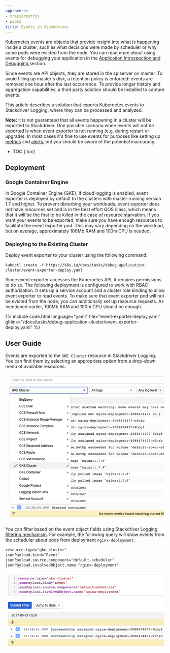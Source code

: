 ```yaml
---
approvers:
- crassirostris
- piosz
title: Events in Stackdriver
---
```




Kubernetes events are objects that provide insight into what is happening
inside a cluster, such as what decisions were made by scheduler or why some
pods were evicted from the node. You can read more about using events
for debugging your application in the [Application Introspection and Debugging
](/docs/tasks/debug-application-cluster/debug-application-introspection/)
section.

Since events are API objects, they are stored in the apiserver on master. To
avoid filling up master's disk, a retention policy is enforced: events are
removed one hour after the last occurrence. To provide longer history
and aggregation capabilities, a third party solution should be installed
to capture events.

This article describes a solution that exports Kubernetes events to
Stackdriver Logging, where they can be processed and analyzed.

**Note:** it is not guaranteed that all events happening in a cluster will be
exported to Stackdriver. One possible scenario when events will not be
exported is when event exporter is not running (e.g. during restart or
upgrade). In most cases it's fine to use events for purposes like setting up
[metrics][sdLogMetrics] and [alerts][sdAlerts], but you should be aware
of the potential inaccuracy.

[sdLogMetrics]: https://cloud.google.com/logging/docs/view/logs_based_metrics
[sdAlerts]: https://cloud.google.com/logging/docs/view/logs_based_metrics#creating_an_alerting_policy

* TOC
{:toc}

## Deployment

### Google Container Engine

In Google Container Engine (GKE), if cloud logging is enabled, event exporter
is deployed by default to the clusters with master running version 1.7 and
higher. To prevent disturbing your workloads, event exporter does not have
resources set and is in the best effort QOS class, which means that it will
be the first to be killed in the case of resource starvation. If you want
your events to be exported, make sure you have enough resources to facilitate
the event exporter pod. This may vary depending on the workload, but on
average, approximately 100Mb RAM and 100m CPU is needed.

### Deploying to the Existing Cluster

Deploy event exporter to your cluster using the following command:

```shell
kubectl create -f https://k8s.io/docs/tasks/debug-application-cluster/event-exporter-deploy.yaml
```

Since event exporter accesses the Kubernetes API, it requires permissions to
do so. The following deployment is configured to work with RBAC
authorization. It sets up a service account and a cluster role binding
to allow event exporter to read events. To make sure that event exporter
pod will not be evicted from the node, you can additionally set up resource
requests. As mentioned earlier, 100Mb RAM and 100m CPU should be enough.

{% include code.html language="yaml" file="event-exporter-deploy.yaml" ghlink="/docs/tasks/debug-application-cluster/event-exporter-deploy.yaml" %}

## User Guide

Events are exported to the `GKE Cluster` resource in Stackdriver Logging.
You can find them by selecting an appropriate option from a drop-down menu
of available resources:

<img src="/images/docs/stackdriver-event-exporter-resource.png" alt="Events location in the Stackdriver Logging interface" width="500">

You can filter based on the event object fields using Stackdriver Logging
[filtering mechanism](https://cloud.google.com/logging/docs/view/advanced_filters).
For example, the following query will show events from the scheduler
about pods from deployment `nginx-deployment`:

```
resource.type="gke_cluster"
jsonPayload.kind="Event"
jsonPayload.source.component="default-scheduler"
jsonPayload.involvedObject.name:"nginx-deployment"
```

<img src="/images/docs/stackdriver-event-exporter-filter.png" alt="Filtered events in the Stackdriver Logging interface" width="500">
